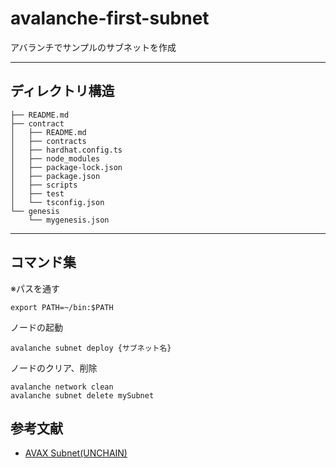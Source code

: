 # avalanche-first-subnet
アバランチでサンプルのサブネットを作成

***
## ディレクトリ構造
```
├── README.md
├── contract
│   ├── README.md
│   ├── contracts
│   ├── hardhat.config.ts
│   ├── node_modules
│   ├── package-lock.json
│   ├── package.json
│   ├── scripts
│   ├── test
│   └── tsconfig.json
└── genesis
    └── mygenesis.json
```

***
## コマンド集
※パスを通す
```
export PATH=~/bin:$PATH  
```

ノードの起動
```
avalanche subnet deploy {サブネット名}
```

ノードのクリア、削除
```
avalanche network clean
avalanche subnet delete mySubnet
```

## 参考文献
* [AVAX Subnet(UNCHAIN)](https://www.google.com/url?q=https://app.unchain.tech/learn/AVAX-Subnet/&sa=D&source=editors&ust=1678024312065319&usg=AOvVaw3Eq24fNEtNAfXNzyDkxsaX)